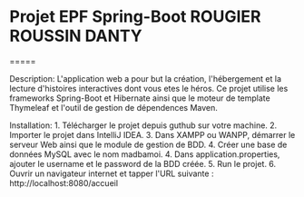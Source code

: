 # Projet EPF Spring-Boot ROUGIER ROUSSIN DANTY
=====

Description: L'application web a pour but la création, l'hébergement et la lecture d'histoires interactives dont vous etes le héros.
              Ce projet utilise les frameworks Spring-Boot et Hibernate ainsi que le moteur de template Thymeleaf
              et l'outil de gestion de dépendences Maven.

Installation: 1. Télécharger le projet depuis guthub sur votre machine.
              2. Importer le projet dans IntelliJ IDEA.
              3. Dans XAMPP ou WANPP, démarrer le serveur Web ainsi que le module de gestion de BDD.
              4. Créer une base de données MySQL avec le nom madbamoi.
              4. Dans application.properties, ajouter le username et le password de la BDD créée.
              5. Run le projet.
              6. Ouvrir un navigateur internet et tapper l'URL suivante : http://localhost:8080/accueil

